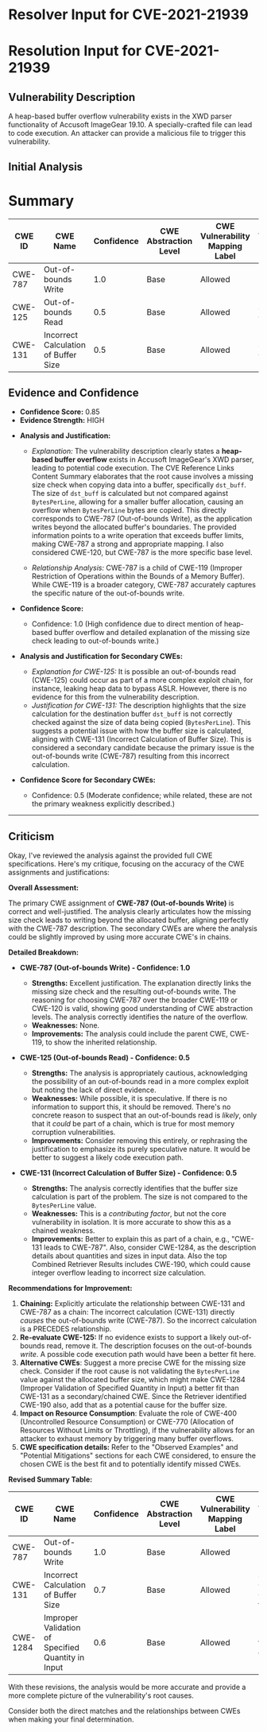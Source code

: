 # Resolver Input for CVE-2021-21939

# Resolution Input for CVE-2021-21939

## Vulnerability Description
A heap-based buffer overflow vulnerability exists in the XWD parser functionality of Accusoft ImageGear 19.10. A specially-crafted file can lead to code execution. An attacker can provide a malicious file to trigger this vulnerability.

## Initial Analysis
# Summary
| CWE ID | CWE Name | Confidence | CWE Abstraction Level | CWE Vulnerability Mapping Label | CWE-Vulnerability Mapping Notes |
|---|---|---|---|---|---|
| CWE-787 | Out-of-bounds Write | 1.0 | Base | Allowed | Primary CWE |
| CWE-125 | Out-of-bounds Read | 0.5 | Base | Allowed | Secondary Candidate |
| CWE-131 | Incorrect Calculation of Buffer Size | 0.5 | Base | Allowed | Secondary Candidate |

## Evidence and Confidence

*   **Confidence Score:** 0.85
*   **Evidence Strength:** HIGH

- **Analysis and Justification:**  
  - *Explanation:* The vulnerability description clearly states a **heap-based buffer overflow** exists in Accusoft ImageGear's XWD parser, leading to potential code execution. The CVE Reference Links Content Summary elaborates that the root cause involves a missing size check when copying data into a buffer, specifically `dst_buff`. The size of `dst_buff` is calculated but not compared against `BytesPerLine`, allowing for a smaller buffer allocation, causing an overflow when `BytesPerLine` bytes are copied. This directly corresponds to CWE-787 (Out-of-bounds Write), as the application writes beyond the allocated buffer's boundaries. The provided information points to a write operation that exceeds buffer limits, making CWE-787 a strong and appropriate mapping. I also considered CWE-120, but CWE-787 is the more specific base level.

  - *Relationship Analysis:* CWE-787 is a child of CWE-119 (Improper Restriction of Operations within the Bounds of a Memory Buffer). While CWE-119 is a broader category, CWE-787 accurately captures the specific nature of the out-of-bounds write.

- **Confidence Score:**  
  - Confidence: 1.0 (High confidence due to direct mention of heap-based buffer overflow and detailed explanation of the missing size check leading to out-of-bounds write.)

- **Analysis and Justification for Secondary CWEs:**
  - *Explanation for CWE-125:* It is possible an out-of-bounds read (CWE-125) could occur as part of a more complex exploit chain, for instance, leaking heap data to bypass ASLR. However, there is no evidence for this from the vulnerability description.
  - *Justification for CWE-131:* The description highlights that the size calculation for the destination buffer `dst_buff` is not correctly checked against the size of data being copied (`BytesPerLine`). This suggests a potential issue with how the buffer size is calculated, aligning with CWE-131 (Incorrect Calculation of Buffer Size). This is considered a secondary candidate because the primary issue is the out-of-bounds write (CWE-787) resulting from this incorrect calculation.

- **Confidence Score for Secondary CWEs:**
  - Confidence: 0.5 (Moderate confidence; while related, these are not the primary weakness explicitly described.)

---

## Criticism
Okay, I've reviewed the analysis against the provided full CWE specifications. Here's my critique, focusing on the accuracy of the CWE assignments and justifications:

**Overall Assessment:**

The primary CWE assignment of **CWE-787 (Out-of-bounds Write)** is correct and well-justified. The analysis clearly articulates how the missing size check leads to writing beyond the allocated buffer, aligning perfectly with the CWE-787 description. The secondary CWEs are where the analysis could be slightly improved by using more accurate CWE's in chains.

**Detailed Breakdown:**

*   **CWE-787 (Out-of-bounds Write) - Confidence: 1.0**
    *   **Strengths:** Excellent justification. The explanation directly links the missing size check and the resulting out-of-bounds write. The reasoning for choosing CWE-787 over the broader CWE-119 or CWE-120 is valid, showing good understanding of CWE abstraction levels. The analysis correctly identifies the nature of the overflow.
    *   **Weaknesses:** None.
    *   **Improvements:** The analysis could include the parent CWE, CWE-119, to show the inherited relationship.

*   **CWE-125 (Out-of-bounds Read) - Confidence: 0.5**
    *   **Strengths:** The analysis is appropriately cautious, acknowledging the possibility of an out-of-bounds read in a more complex exploit but noting the lack of direct evidence.
    *   **Weaknesses:** While possible, it is speculative. If there is no information to support this, it should be removed. There's no concrete reason to suspect that an out-of-bounds read is *likely*, only that it *could* be part of a chain, which is true for most memory corruption vulnerabilities.
    *   **Improvements:** Consider removing this entirely, or rephrasing the justification to emphasize its purely speculative nature. It would be better to suggest a likely code execution path.

*   **CWE-131 (Incorrect Calculation of Buffer Size) - Confidence: 0.5**
    *   **Strengths:** The analysis correctly identifies that the buffer size calculation is part of the problem. The size is not compared to the `BytesPerLine` value.
    *   **Weaknesses:** This is a *contributing factor*, but not the core vulnerability in isolation. It is more accurate to show this as a chained weakness.
    *   **Improvements:** Better to explain this as part of a chain, e.g., "CWE-131 leads to CWE-787". Also, consider CWE-1284, as the description details about quantities and sizes in input data. Also the top Combined Retriever Results includes CWE-190, which could cause integer overflow leading to incorrect size calculation.

**Recommendations for Improvement:**

1.  **Chaining:** Explicitly articulate the relationship between CWE-131 and CWE-787 as a chain: The incorrect calculation (CWE-131) directly *causes* the out-of-bounds write (CWE-787). So the incorrect calculation is a PRECEDES relationship.
2.  **Re-evaluate CWE-125:** If no evidence exists to support a likely out-of-bounds read, remove it. The description focuses on the out-of-bounds *write*. A possible code execution path would have been a better fit here.
3.  **Alternative CWEs**: Suggest a more precise CWE for the missing size check. Consider if the root cause is not validating the `BytesPerLine` value against the allocated buffer size, which might make CWE-1284 (Improper Validation of Specified Quantity in Input) a better fit than CWE-131 as a secondary/chained CWE. Since the Retriever identified CWE-190 also, add that as a potential cause for the buffer size.
4.  **Impact on Resource Consumption**: Evaluate the role of CWE-400 (Uncontrolled Resource Consumption) or CWE-770 (Allocation of Resources Without Limits or Throttling), if the vulnerability allows for an attacker to exhaust memory by triggering many buffer overflows.
5.  **CWE specification details:** Refer to the "Observed Examples" and "Potential Mitigations" sections for each CWE considered, to ensure the chosen CWE is the best fit and to potentially identify missed CWEs.

**Revised Summary Table:**

| CWE ID | CWE Name | Confidence | CWE Abstraction Level | CWE Vulnerability Mapping Label | CWE-Vulnerability Mapping Notes |
|---|---|---|---|---|---|
| CWE-787 | Out-of-bounds Write | 1.0 | Base | Allowed | Primary CWE |
| CWE-131 | Incorrect Calculation of Buffer Size | 0.7 | Base | Allowed | Secondary Candidate, Contributes to root cause |
| CWE-1284 | Improper Validation of Specified Quantity in Input | 0.6 | Base | Allowed | Root cause for size calculation |

With these revisions, the analysis would be more accurate and provide a more complete picture of the vulnerability's root causes.

Consider both the direct matches and the relationships between CWEs
when making your final determination.
        